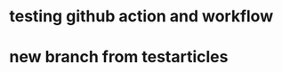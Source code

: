 <!-- https://source.unsplash.com/random/1920x1080/?wallpaper,landscape -->
# testing github action and workflow
# new branch from testarticles


